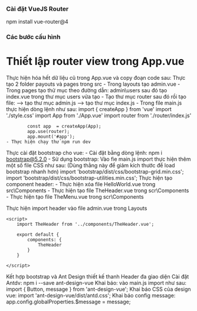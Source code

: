 ### Cài đặt VueJS Router
npm install vue-router@4
### Các bước cấu hình
# Thiết lập router view trong App.vue
Thực hiện hóa hết dữ liệu cũ trong App.vue và copy đoạn code sau:
    <template>
        <router-view></router-view>
    </template>
Thực tạo 2 folder payouts và pages trong src
    - Trong layouts tạo admin.vue
    - Trong pages tạo thử mục theo đường dẫn: admin\users sau đó tạo index.vue trong thư mục users vửa tạo
    - Tạo thư mục router sau đó rồi tạo file:
        --> tạo thư mục admin.js
        --> tạo thư mục index.js
    - Trong file main.js thực hiện dòng lệnh như sau: 
            import { createApp } from 'vue'
            import './style.css'
            import App from './App.vue'
            import router from './router/index.js'

            const app  = createApp(App);
            app.use(router);
            app.mount('#app');
    - Thực hiện chạy thử npm run dev
Thực cài đặt bootstrap cho vue: 
    - Cài đặt bằng dòng lệnh: npm i bootstrap@5.2.0
    - Sử dụng bootstrap: Vào fie main.js import thực hiện thêm một số file CSS như sau:
    (Dùng thằng này để giảm kích thước để load bootstrap nhanh hơn)
        import 'bootstrap/dist/css/bootstrap-grid.min.css';
        import 'bootstrap/dist/css/bootstrap-utilities.min.css';
Thực hiện tạo component header: 
    - Thực hiện xóa file HelloWorld.vue trong src\Components
    - Thực hiện tạo file TheHeader.vue trong scr\Components     
    - Thực hiện tạo file TheMenu.vue trong scr\Components

Thực hiện import header vào file admin.vue trong Layouts
    <template>
        <TheHeader />
        <router-view></router-view>
    </template>

    <script>
        import TheHeader from '../components/TheHeader.vue';

        export default {
            components: {
                TheHeader
            }
        }
        
    </script>
Kết hợp bootstrap và Ant Design thiết kế thanh Header đa giao diện
Cài đặt Antdv: npm i --save ant-design-vue
Khai báo: vào main.js import như sau:
    import { Button, message } from 'ant-design-vue';
Khai báo CSS của design vue: 
    import 'ant-design-vue/dist/antd.css';
Khai báo config message: 
app.config.globalProperties.$message = message;




